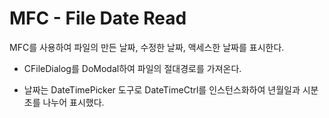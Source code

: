 # MFC - File Date Read
MFC를 사용하여 파일의 만든 날짜, 수정한 날짜, 액세스한 날짜를 표시한다.

- CFileDialog를 DoModal하여 파일의 절대경로를 가져온다.

- 날짜는 DateTimePicker 도구로 DateTimeCtrl를 인스턴스화하여 년월일과 시분초를 나누어 표시했다.